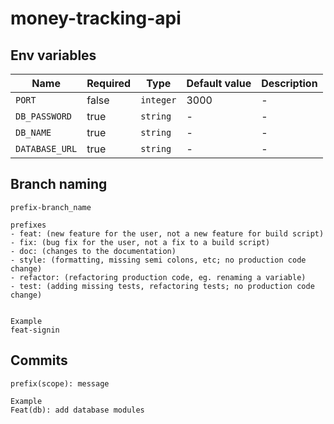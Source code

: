 # money-tracking-api

## Env variables

| Name           | Required | Type      | Default value | Description |
| -------------- | -------- | --------- | ------------- | ----------- |
| `PORT`         | false    | `integer` | 3000          | -           |
| `DB_PASSWORD`  | true     | `string`  | -             | -           |
| `DB_NAME`      | true     | `string`  | -             | -           |
| `DATABASE_URL` | true     | `string`  | -             | -           |

## Branch naming

```
prefix-branch_name

prefixes
- feat: (new feature for the user, not a new feature for build script)
- fix: (bug fix for the user, not a fix to a build script)
- doc: (changes to the documentation)
- style: (formatting, missing semi colons, etc; no production code change)
- refactor: (refactoring production code, eg. renaming a variable)
- test: (adding missing tests, refactoring tests; no production code change)


Example
feat-signin
```

## Commits

```
prefix(scope): message

Example
Feat(db): add database modules
```
